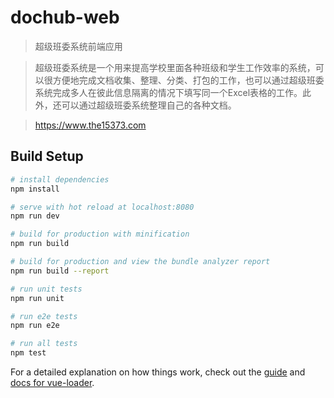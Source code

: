 # dochub-web

> 超级班委系统前端应用  

> 超级班委系统是一个用来提高学校里面各种班级和学生工作效率的系统，可以很方便地完成文档收集、整理、分类、打包的工作，也可以通过超级班委系统完成多人在彼此信息隔离的情况下填写同一个Excel表格的工作。此外，还可以通过超级班委系统整理自己的各种文档。

> https://www.the15373.com
## Build Setup

``` bash
# install dependencies
npm install

# serve with hot reload at localhost:8080
npm run dev

# build for production with minification
npm run build

# build for production and view the bundle analyzer report
npm run build --report

# run unit tests
npm run unit

# run e2e tests
npm run e2e

# run all tests
npm test
```

For a detailed explanation on how things work, check out the [guide](http://vuejs-templates.github.io/webpack/) and [docs for vue-loader](http://vuejs.github.io/vue-loader).
